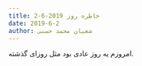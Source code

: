 ```yaml
---
title: خاطره روز 2019-6-2
date: 2019-6-2
author: شعبان محمد حسنی
---
```


امروزم یه روز عادی بود مثل روزای گذشته.
